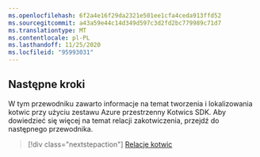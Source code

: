 ```yaml
---
ms.openlocfilehash: 6f2a4e16f29da2321e501ee1cfa4ceda913ffd52
ms.sourcegitcommit: a43a59e44c14d349d597c3d2fd2bc779989c71d7
ms.translationtype: MT
ms.contentlocale: pl-PL
ms.lasthandoff: 11/25/2020
ms.locfileid: "95993031"
---
```

## <a name="next-steps"></a>Następne kroki

W tym przewodniku zawarto informacje na temat tworzenia i lokalizowania kotwic przy użyciu zestawu Azure przestrzenny Kotwics SDK. Aby dowiedzieć się więcej na temat relacji zakotwiczenia, przejdź do następnego przewodnika.

> [!div class="nextstepaction"]
> [Relacje kotwic](../articles/spatial-anchors/concepts/anchor-relationships-way-finding.md)